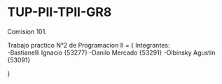 # TUP-PII-TPII-GR8

Comision 101.

Trabajo practico N°2 de Programacion II = {
Integrantes:  
 -Bastianelli Ignacio {53277}
-Danilo Mercado {53291}
-Olbinsky Agustin {53091}

}
